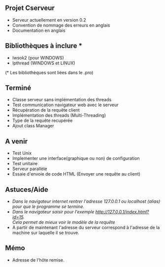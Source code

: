 Projet Cserveur
----------------------------
- Serveur actuellement en version 0.2
- Convention de nommage des erreurs en anglais
- Documentation en anglais

Bibliothèques à inclure *
----------------------------
- lwsok2 (pour WINDOWS)
- lpthread (WINDOWS et LINUX)

(* Les bibliothèques sont liées dans le .pro)

Terminé
----------------------------
- Classe serveur sans implémentation des threads
- Test communication navigateur web avec le serveur
- Récupération de la requête client
- Implémentation des threads (Multi-Threading)
- Type de la requête recupérée
- Ajout class Manager

A venir 
----------------------------
- Test Unix
- Implementer une interface(graphique ou non) de configuration
- Test unitaire
- Serveur parallèle
- Essaie d'envoie de code HTML (Envoyer une requête au client)

Astuces/Aide
----------------------------
- <em> Dans le navigateur internet rentrer l'adresse 127.0.0.1 ou localhost (alias) <br>
pour que le programme se termine. </em>
- <em>Dans le navigateur saisir pour l'exemple http://127.0.0.1/index.html?id=15. <br>
Cela permet de mieux voir le modèle de la requête </em>
- A partir de maintenant l'adresse du serveur correspond à l'adresse de la machine sur laquelle il se trouve.

Mémo
----------------------------
- Adresse de l'hôte remise.
